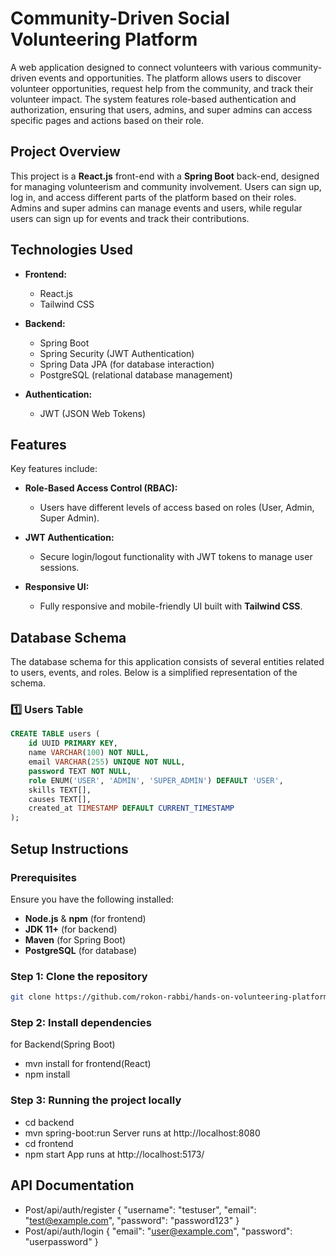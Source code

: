 # Community-Driven Social Volunteering Platform

A web application designed to connect volunteers with various community-driven events and opportunities. The platform allows users to discover volunteer opportunities, request help from the community, and track their volunteer impact. The system features role-based authentication and authorization, ensuring that users, admins, and super admins can access specific pages and actions based on their role.

## Project Overview

This project is a **React.js** front-end with a **Spring Boot** back-end, designed for managing volunteerism and community involvement. Users can sign up, log in, and access different parts of the platform based on their roles. Admins and super admins can manage events and users, while regular users can sign up for events and track their contributions.


## Technologies Used

- **Frontend:**
  - React.js
  - Tailwind CSS

- **Backend:**
  - Spring Boot
  - Spring Security (JWT Authentication)
  - Spring Data JPA (for database interaction)
  - PostgreSQL (relational database management)

- **Authentication:**
  - JWT (JSON Web Tokens)


## Features
Key features include:
- **Role-Based Access Control (RBAC):**
  - Users have different levels of access based on roles (User, Admin, Super Admin).
  
- **JWT Authentication:**
  - Secure login/logout functionality with JWT tokens to manage user sessions.

- **Responsive UI:**
  - Fully responsive and mobile-friendly UI built with **Tailwind CSS**.

## Database Schema

The database schema for this application consists of several entities related to users, events, and roles. Below is a simplified representation of the schema.


### 1️⃣ Users Table
```sql
CREATE TABLE users (
    id UUID PRIMARY KEY,
    name VARCHAR(100) NOT NULL,
    email VARCHAR(255) UNIQUE NOT NULL,
    password TEXT NOT NULL,
    role ENUM('USER', 'ADMIN', 'SUPER_ADMIN') DEFAULT 'USER',
    skills TEXT[],
    causes TEXT[],
    created_at TIMESTAMP DEFAULT CURRENT_TIMESTAMP
);
```
## Setup Instructions 
### **Prerequisites**
Ensure you have the following installed:
- **Node.js** & **npm** (for frontend)
- **JDK 11+** (for backend)
- **Maven** (for Spring Boot)
- **PostgreSQL** (for database)

### **Step 1: Clone the repository**
```bash
git clone https://github.com/rokon-rabbi/hands-on-volunteering-platform.git
```
### **Step 2: Install dependencies**
for Backend(Spring Boot)
- mvn install
for frontend(React)
- npm install

### **Step 3: Running the project locally**
- cd backend
- mvn spring-boot:run
Server runs at http://localhost:8080 
- cd frontend
- npm start
App runs at  http://localhost:5173/

## API Documentation
- Post/api/auth/register
{
   "username": "testuser",
   "email": "test@example.com",
   "password": "password123"
}
- Post/api/auth/login
{
  "email": "user@example.com",
  "password": "userpassword"
}

